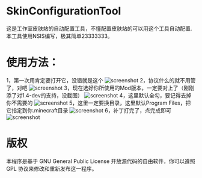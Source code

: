# SkinConfigurationTool
这是工作室皮肤站的自动配置工具，不懂配置皮肤站的可以用这个工具自动配置.
本工具使用NSIS编写，极其简单23333333。
# 使用方法：
1，第一次用肯定要打开它，没错就是这个 
![screenshot](https://dhsskin-deathhorizon.rhcloud.com/skin/screenshot/1.png)
2，协议什么的就不用管了，对吧 
![screenshot](https://dhsskin-deathhorizon.rhcloud.com/skin/screenshot/2.png)
3，现在选好你所使用的Mod版本，一定要对上了（刚刚添了对1.4-dev的支持，没截图） 
![screenshot](https://dhsskin-deathhorizon.rhcloud.com/skin/screenshot/3.png)
4，这里默认全勾，要记得去掉你不需要的 
![screenshot](https://dhsskin-deathhorizon.rhcloud.com/skin/screenshot/4.png)
5，这里一定要换目录，这里默认Program Files，把它指定到你.minecraft目录 
![screenshot](https://dhsskin-deathhorizon.rhcloud.com/skin/screenshot/5.png)
6，补丁打完了，点完成即可 
![screenshot](https://dhsskin-deathhorizon.rhcloud.com/skin/screenshot/6.png)

# 版权
本程序是基于 GNU General Public License 开放源代码的自由软件，你可以遵照 GPL 协议来修改和重新发布这一程序。
